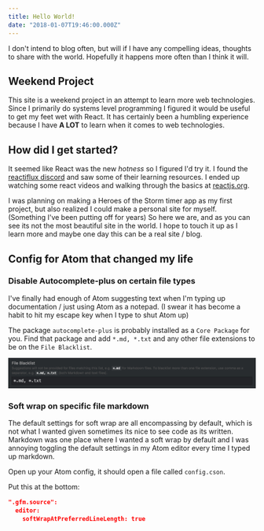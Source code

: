 ```yaml
---
title: Hello World!
date: "2018-01-07T19:46:00.000Z"
---
```


I don't intend to blog often, but will if I have any compelling ideas, thoughts to share with the world. Hopefully it happens more often than I think it will.

## Weekend Project

This site is a weekend project in an attempt to learn more web technologies. Since I primarily do systems level programming I figured it would be useful to get my feet wet with React. It has certainly been a humbling experience because I have **A LOT** to learn when it comes to web technologies.

## How did I get started?
It seemed like React was the new *hotness* so I figured I'd try it. I found the [reactiflux discord](https://discord.gg/CNdSkN) and saw some of their learning resources. I ended up watching some react videos and walking through the basics at [reactjs.org](https://reactjs.org/).

I was planning on making a Heroes of the Storm timer app as my first project, but also realized I could make a personal site for myself. (Something I've been putting off for years) So here we are, and as you can see its not the most beautiful site in the world. I hope to touch it up as I learn more and maybe one day this can be a real site / blog.

## Config for Atom that changed my life

### Disable Autocomplete-plus on certain file types
I've finally had enough of Atom suggesting text when I'm typing up documentation / just using Atom as a notepad. (I swear it has become a habit to hit my escape key when I type to shut Atom up)

The package `autocomplete-plus` is probably installed as a `Core Package` for you. Find that package and add `*.md, *.txt` and any other file extensions to be on the `File Blacklist`.

![Autocomplete-plus](./autocomplete-plus.jpg)

### Soft wrap on specific file markdown
The default settings for soft wrap are all encompassing by default, which is not what I wanted given sometimes its nice to see code as its written. Markdown was one place where I wanted a soft wrap by default and I was annoying toggling the default settings in my Atom editor every time I typed up markdown.

Open up your Atom config, it should open a file called `config.cson`.

Put this at the bottom:
```json
".gfm.source":
  editor:
    softWrapAtPreferredLineLength: true
```
